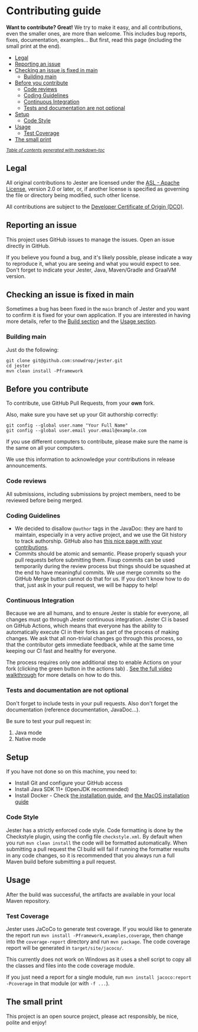 # Contributing guide

**Want to contribute? Great!**
We try to make it easy, and all contributions, even the smaller ones, are more than welcome. This includes bug reports, fixes,
documentation, examples... But first, read this page (including the small print at the end).

* [Legal](#legal)
* [Reporting an issue](#reporting-an-issue)
* [Checking an issue is fixed in main](#checking-an-issue-is-fixed-in-main)
    + [Building main](#building-main)
* [Before you contribute](#before-you-contribute)
    + [Code reviews](#code-reviews)
    + [Coding Guidelines](#coding-guidelines)
    + [Continuous Integration](#continuous-integration)
    + [Tests and documentation are not optional](#tests-and-documentation-are-not-optional)
* [Setup](#setup)
    + [Code Style](#code-style)
* [Usage](#usage)
    + [Test Coverage](#test-coverage)
* [The small print](#the-small-print)

<small><i><a href='http://ecotrust-canada.github.io/markdown-toc/'>Table of contents generated with markdown-toc</a></i></small>

## Legal

All original contributions to Jester are licensed under the
[ASL - Apache License](https://www.apache.org/licenses/LICENSE-2.0), version 2.0 or later, or, if another license is specified
as governing the file or directory being modified, such other license.

All contributions are subject to the [Developer Certificate of Origin (DCO)](https://developercertificate.org/). 

## Reporting an issue

This project uses GitHub issues to manage the issues. Open an issue directly in GitHub.

If you believe you found a bug, and it's likely possible, please indicate a way to reproduce it, what you are seeing and what
you would expect to see. Don't forget to indicate your Jester, Java, Maven/Gradle and GraalVM version.

## Checking an issue is fixed in main

Sometimes a bug has been fixed in the `main` branch of Jester and you want to confirm it is fixed for your own application.
If you are interested in having more details, refer to the [Build section](#build) and the [Usage section](#usage).

### Building main

Just do the following:

```
git clone git@github.com:snowdrop/jester.git
cd jester
mvn clean install -Pframework
```

## Before you contribute

To contribute, use GitHub Pull Requests, from your **own** fork.

Also, make sure you have set up your Git authorship correctly:

```
git config --global user.name "Your Full Name"
git config --global user.email your.email@example.com
```

If you use different computers to contribute, please make sure the name is the same on all your computers.

We use this information to acknowledge your contributions in release announcements.

### Code reviews

All submissions, including submissions by project members, need to be reviewed before being merged.

### Coding Guidelines

* We decided to disallow `@author` tags in the JavaDoc: they are hard to maintain, especially in a very active project, and we
  use the Git history to track authorship. GitHub also
  has [this nice page with your contributions](https://github.com/snowdrop/jester/graphs/contributors).
* Commits should be atomic and semantic. Please properly squash your pull requests before submitting them. Fixup commits can be
  used temporarily during the review process but things should be squashed at the end to have meaningful commits. We use merge
  commits so the GitHub Merge button cannot do that for us. If you don't know how to do that, just ask in your pull request, we
  will be happy to help!

### Continuous Integration

Because we are all humans, and to ensure Jester is stable for everyone, all changes must go through Jester continuous
integration. Jester CI is based on GitHub Actions, which means that everyone has the ability to automatically execute CI in
their forks as part of the process of making changes. We ask that all non-trivial changes go through this process, so that the
contributor gets immediate feedback, while at the same time keeping our CI fast and healthy for everyone.

The process requires only one additional step to enable Actions on your fork (clicking the green button in the actions tab)
. [See the full video walkthrough](https://youtu.be/egqbx-Q-Cbg) for more details on how to do this.

### Tests and documentation are not optional

Don't forget to include tests in your pull requests. Also don't forget the documentation (reference documentation, JavaDoc...).

Be sure to test your pull request in:

1. Java mode
2. Native mode

## Setup

If you have not done so on this machine, you need to:

* Install Git and configure your GitHub access
* Install Java SDK 11+ (OpenJDK recommended)
* Install Docker - Check [the installation guide](https://docs.docker.com/install/),
  and [the MacOS installation guide](https://docs.docker.com/docker-for-mac/install/)

### Code Style

Jester has a strictly enforced code style. Code formatting is done by the Checkstyle plugin, using the config
file `checkstyle.xml`. By default when you run `mvn clean install` the code will be formatted automatically. When submitting a
pull request the CI build will fail if running the formatter results in any code changes, so it is recommended that you always
run a full Maven build before submitting a pull request.

## Usage

After the build was successful, the artifacts are available in your local Maven repository.

### Test Coverage

Jester uses JaCoCo to generate test coverage. If you would like to generate the report
run `mvn install -Pframework,examples,coverage`, then change into the `coverage-report` directory and run `mvn package`. The
code coverage report will be generated in
`target/site/jacoco/`.

This currently does not work on Windows as it uses a shell script to copy all the classes and files into the code coverage
module.

If you just need a report for a single module, run `mvn install jacoco:report -Pcoverage` in that module (or with `-f ...`).

## The small print

This project is an open source project, please act responsibly, be nice, polite and enjoy!